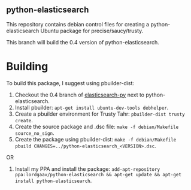 python-elasticsearch
--------------------

This repository contains debian control files for creating a python-elasticsearch Ubuntu package for precise/saucy/trusty.

This branch will build the 0.4 version of python-elasticsearch.


Building
========

To build this package, I suggest using pbuilder-dist:

1. Checkout the 0.4 branch of [elasticsearch-py] next to python-elasticsearch.
2. Install pbuilder: `apt-get install ubuntu-dev-tools debhelper`.
3. Create a pbuilder environment for Trusty Tahr: `pbuilder-dist trusty create`.
4. Create the source package and .dsc file: `make -f debian/Makefile source_no_sign`.
5. Create the package using pbuilder-dist:  `make -f debian/Makefile pbuild CHANGES=../python-elasticsearch_<VERSION>.dsc`.

OR

1. Install my PPA and install the package: `add-apt-repository ppa:lordgaav/python-elasticsearch && apt-get update && apt-get install python-elasticsearch`.

[elasticsearch-py]: https://github.com/elasticsearch/elasticsearch-py/tree/0.4
